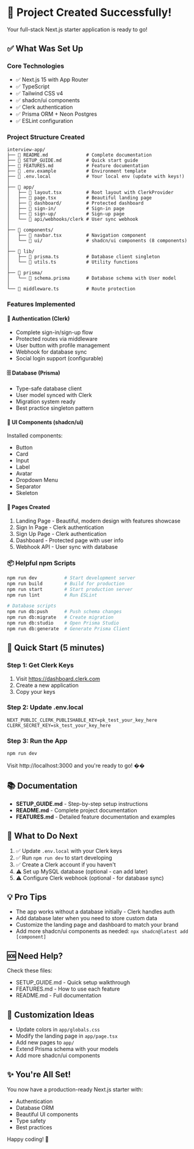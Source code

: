 # 🎉 Project Created Successfully!

Your full-stack Next.js starter application is ready to go!

## ✅ What Was Set Up

### Core Technologies

- ✅ Next.js 15 with App Router
- ✅ TypeScript
- ✅ Tailwind CSS v4
- ✅ shadcn/ui components
- ✅ Clerk authentication
- ✅ Prisma ORM + Neon Postgres
- ✅ ESLint configuration

### Project Structure Created

```
interview-app/
├── 📄 README.md              # Complete documentation
├── 📄 SETUP_GUIDE.md         # Quick start guide
├── 📄 FEATURES.md            # Feature documentation
├── 📄 .env.example           # Environment template
├── 📄 .env.local             # Your local env (update with keys!)
│
├── 📁 app/
│   ├── 📄 layout.tsx         # Root layout with ClerkProvider
│   ├── 📄 page.tsx           # Beautiful landing page
│   ├── 📁 dashboard/         # Protected dashboard
│   ├── 📁 sign-in/           # Sign-in page
│   ├── 📁 sign-up/           # Sign-up page
│   └── 📁 api/webhooks/clerk # User sync webhook
│
├── 📁 components/
│   ├── 📄 navbar.tsx         # Navigation component
│   └── 📁 ui/                # shadcn/ui components (8 components)
│
├── 📁 lib/
│   ├── 📄 prisma.ts          # Database client singleton
│   └── 📄 utils.ts           # Utility functions
│
├── 📁 prisma/
│   └── 📄 schema.prisma      # Database schema with User model
│
└── 📄 middleware.ts          # Route protection
```

### Features Implemented

#### 🔐 Authentication (Clerk)

- Complete sign-in/sign-up flow
- Protected routes via middleware
- User button with profile management
- Webhook for database sync
- Social login support (configurable)

#### 🗄️ Database (Prisma)

- Type-safe database client
- User model synced with Clerk
- Migration system ready
- Best practice singleton pattern

#### 🎨 UI Components (shadcn/ui)

Installed components:

- Button
- Card
- Input
- Label
- Avatar
- Dropdown Menu
- Separator
- Skeleton

#### 📄 Pages Created

1. Landing Page - Beautiful, modern design with features showcase
2. Sign In Page - Clerk authentication
3. Sign Up Page - Clerk authentication
4. Dashboard - Protected page with user info
5. Webhook API - User sync with database

### 📦 Helpful npm Scripts

```bash
npm run dev          # Start development server
npm run build        # Build for production
npm run start        # Start production server
npm run lint         # Run ESLint

# Database scripts
npm run db:push      # Push schema changes
npm run db:migrate   # Create migration
npm run db:studio    # Open Prisma Studio
npm run db:generate  # Generate Prisma Client
```

## 🚀 Quick Start (5 minutes)

### Step 1: Get Clerk Keys

1. Visit https://dashboard.clerk.com
2. Create a new application
3. Copy your keys

### Step 2: Update .env.local

```env
NEXT_PUBLIC_CLERK_PUBLISHABLE_KEY=pk_test_your_key_here
CLERK_SECRET_KEY=sk_test_your_key_here
```

### Step 3: Run the App

```bash
npm run dev
```

Visit http://localhost:3000 and you're ready to go! ��

## 📚 Documentation

- **SETUP_GUIDE.md** - Step-by-step setup instructions
- **README.md** - Complete project documentation
- **FEATURES.md** - Detailed feature documentation and examples

## 🎯 What to Do Next

1. ✅ Update `.env.local` with your Clerk keys
2. ✅ Run `npm run dev` to start developing
3. ✅ Create a Clerk account if you haven't
4. ⚠️ Set up MySQL database (optional - can add later)
5. ⚠️ Configure Clerk webhook (optional - for database sync)

## 💡 Pro Tips

- The app works without a database initially - Clerk handles auth
- Add database later when you need to store custom data
- Customize the landing page and dashboard to match your brand
- Add more shadcn/ui components as needed: `npx shadcn@latest add [component]`

## 🆘 Need Help?

Check these files:

- SETUP_GUIDE.md - Quick setup walkthrough
- FEATURES.md - How to use each feature
- README.md - Full documentation

## 🎨 Customization Ideas

- Update colors in `app/globals.css`
- Modify the landing page in `app/page.tsx`
- Add new pages to `app/`
- Extend Prisma schema with your models
- Add more shadcn/ui components

## ✨ You're All Set!

You now have a production-ready Next.js starter with:

- Authentication
- Database ORM
- Beautiful UI components
- Type safety
- Best practices

Happy coding! 🚀
